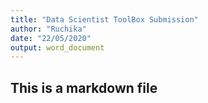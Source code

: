 ```yaml
---
title: "Data Scientist ToolBox Submission"
author: "Ruchika"
date: "22/05/2020"
output: word_document
---
```


## This is a markdown file


